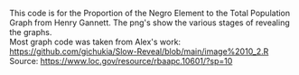 This code is for the Proportion of the Negro Element to the Total Population Graph from Henry Gannett. The png's show the various stages of revealing the graphs.  
Most graph code was taken from Alex's work: https://github.com/gichukia/Slow-Reveal/blob/main/image%2010_2.R  
Source: https://www.loc.gov/resource/rbaapc.10601/?sp=10
